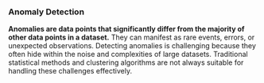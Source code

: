 ### Anomaly Detection

**Anomalies are data points that significantly differ from the majority of other data points in a dataset.** They can manifest as rare events, errors, or unexpected observations. Detecting anomalies is challenging because they often hide within the noise and complexities of large datasets. Traditional statistical methods and clustering algorithms are not always suitable for handling these challenges effectively.
 



